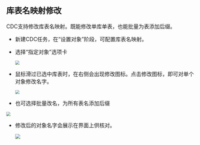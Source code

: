 ## 库表名映射修改

CDC支持修改库表名映射。既能修改单库单表，也能批量为表添加后缀。

- 新建CDC任务，在“设置对象”阶段，可配置库表名映射。

- 选择“指定对象”选项卡

  <img src="https://qcloudimg.tencent-cloud.cn/raw/532bd7eb353198ea72ff9ceed7122274.png" style="zoom:67%;" />

- 鼠标滑过已选中库表时，在右侧会出现修改图标。点击修改图标，即可对单个对象修改名字。

  <img src="https://qcloudimg.tencent-cloud.cn/raw/9ace28f505abb0db79fb1896d488c62c.png" style="zoom:67%;" />

- 也可选择批量改名，为所有表名添加后缀

<img src="https://qcloudimg.tencent-cloud.cn/raw/4294074c63fc233912d9c8c5138b3c60.png" style="zoom: 67%;" />

- 修改后的对象名字会展示在界面上供核对。

  <img src="https://qcloudimg.tencent-cloud.cn/raw/9003807207373b010b2a4dad91fb7bfc.png" style="zoom: 80%;" />